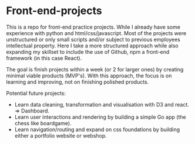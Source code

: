﻿# Front-end-projects

This is a repo for front-end practice projects. While I already have some experience with python and html/css/javascript. Most of the projects were unstructured or only small scripts and/or subject to previous employees intellectual property.
Here I take a more structured approach while also expanding my skillset to include the use of Github, npm a front-end framework (in this case React).

The goal is finish projects within a week (or 2 for larger ones) by creating minimal viable products (MVP's). With this approach, the focus is on learning and improving, not on finishing polished products.

Potential future projects:
  - Learn data cleaning, transformation and visualisation with D3 and react. => Dashboard.
  - Learn user interactions and rendering by building a simple Go app (the chess like boardgame).
  - Learn navigation/routing and expand on css foundations by building either a portfolio website or webshop. 
   







